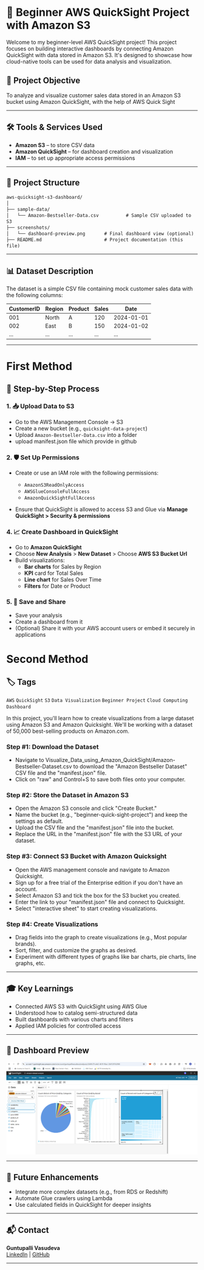 
# 🧠 Beginner AWS QuickSight Project with Amazon S3

Welcome to my beginner-level AWS QuickSight project! This project focuses on building interactive dashboards by connecting Amazon QuickSight with data stored in Amazon S3. It's designed to showcase how cloud-native tools can be used for data analysis and visualization.

## 🚀 Project Objective

To analyze and visualize customer sales data stored in an Amazon S3 bucket using Amazon QuickSight, with the help of AWS Quick Sight

---

## 🛠️ Tools & Services Used

- **Amazon S3** – to store CSV data
- **Amazon QuickSight** – for dashboard creation and visualization
- **IAM** – to set up appropriate access permissions

---

## 📁 Project Structure

```
aws-quicksight-s3-dashboard/
│
├── sample-data/
│   └── Amazon-Bestseller-Data.csv          # Sample CSV uploaded to S3
├── screenshots/
│   └── dashboard-preview.png       # Final dashboard view (optional)
├── README.md                       # Project documentation (this file)
```

---

## 📊 Dataset Description

The dataset is a simple CSV file containing mock customer sales data with the following columns:

| CustomerID | Region | Product | Sales | Date       |
|------------|--------|---------|-------|------------|
| 001        | North  | A       | 120   | 2024-01-01 |
| 002        | East   | B       | 150   | 2024-01-02 |
| ...        | ...    | ...     | ...   | ...        |

---
# First Method

## 🧩 Step-by-Step Process

### 1. 📥 Upload Data to S3
- Go to the AWS Management Console → S3
- Create a new bucket (e.g., `quicksight-data-project`)
- Upload `Amazon-Bestseller-Data.csv` into a folder 
- upload manifest.json file which provide in github


### 2. 🛡️ Set Up Permissions
- Create or use an IAM role with the following permissions:
  - `AmazonS3ReadOnlyAccess`
  - `AWSGlueConsoleFullAccess`
  - `AmazonQuickSightFullAccess`

- Ensure that QuickSight is allowed to access S3 and Glue via **Manage QuickSight > Security & permissions**

### 4. 📈 Create Dashboard in QuickSight
- Go to **Amazon QuickSight**
- Choose **New Analysis** > **New Dataset** > Choose **AWS S3 Bucket Url**
- Build visualizations:
  - **Bar charts** for Sales by Region
  - **KPI** card for Total Sales
  - **Line chart** for Sales Over Time
  - **Filters** for Date or Product

### 5. 💾 Save and Share
- Save your analysis
- Create a dashboard from it
- (Optional) Share it with your AWS account users or embed it securely in applications

# Second Method

## 🏷️ Tags

`AWS` `QuickSight` `S3` `Data Visualization` `Beginner Project` `Cloud Computing` `Dashboard`

In this project, you'll learn how to create visualizations from a large dataset using Amazon S3 and Amazon Quicksight. We'll be working with a dataset of 50,000 best-selling products on Amazon.com.

### Step #1: Download the Dataset
- Navigate to Visualize_Data_using_Amazon_QuickSight/Amazon-Bestseller-Dataset.csv to download the "Amazon Bestseller Dataset" CSV file and the "manifest.json" file.
- Click on "raw" and Control+S to save both files onto your computer.

### Step #2: Store the Dataset in Amazon S3
- Open the Amazon S3 console and click "Create Bucket."
- Name the bucket (e.g., "beginner-quick-sight-project") and keep the settings as default.
- Upload the CSV file and the "manifest.json" file into the bucket.
- Replace the URL in the "manifest.json" file with the S3 URL of your dataset.

### Step #3: Connect S3 Bucket with Amazon Quicksight
- Open the AWS management console and navigate to Amazon Quicksight.
- Sign up for a free trial of the Enterprise edition if you don't have an account.
- Select Amazon S3 and tick the box for the S3 bucket you created.
- Enter the link to your "manifest.json" file and connect to Quicksight.
- Select "interactive sheet" to start creating visualizations.

### Step #4: Create Visualizations
- Drag fields into the graph to create visualizations (e.g., Most popular brands).
- Sort, filter, and customize the graphs as desired.
- Experiment with different types of graphs like bar charts, pie charts, line graphs, etc.
---

## 🎓 Key Learnings

- Connected AWS S3 with QuickSight using AWS Glue
- Understood how to catalog semi-structured data
- Built dashboards with various charts and filters
- Applied IAM policies for controlled access

---

## 📸 Dashboard Preview

![Quick-Sight Dashboard](https://github.com/guntupallivasudeva/AWS_Beginner_level_projects/blob/main/Visualize_Data_using_Amazon_QuickSight/Images/6.png?raw=true)

---

## 📌 Future Enhancements

- Integrate more complex datasets (e.g., from RDS or Redshift)
- Automate Glue crawlers using Lambda
- Use calculated fields in QuickSight for deeper insights

---

## 📬 Contact

**Guntupalli Vasudeva**  
[LinkedIn](https://www.linkedin.com/in/gvasudeva) | [GitHub](https://github.com/guntupallivasudeva)  

----
